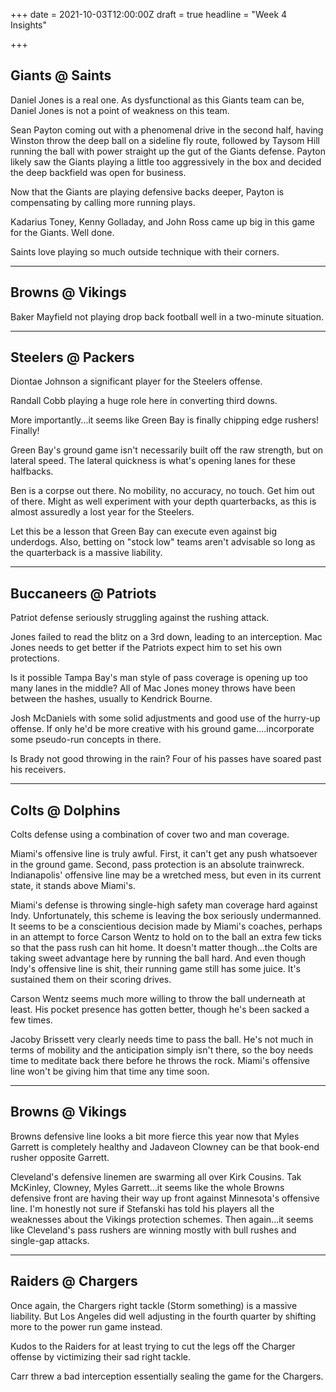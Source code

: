 +++
date = 2021-10-03T12:00:00Z
draft = true
headline = "Week 4 Insights"

+++
## Giants @ Saints

Daniel Jones is a real one. As dysfunctional as this Giants team can be, Daniel Jones is not a point of weakness on this team.

Sean Payton coming out with a phenomenal drive in the second half, having Winston throw the deep ball on a sideline fly route, followed by Taysom Hill running the ball with power straight up the gut of the Giants defense. Payton likely saw the Giants playing a little too aggressively in the box and decided the deep backfield was open for business.

Now that the Giants are playing defensive backs deeper, Payton is compensating by calling more running plays.

Kadarius Toney, Kenny Golladay, and John Ross came up big in this game for the Giants. Well done.

Saints love playing so much outside technique with their corners.

***

## Browns @ Vikings

Baker Mayfield not playing drop back football well in a two-minute situation.

***

## Steelers @ Packers

Diontae Johnson a significant player for the Steelers offense.

Randall Cobb playing a huge role here in converting third downs.

More importantly...it seems like Green Bay is finally chipping edge rushers! Finally!

Green Bay's ground game isn't necessarily built off the raw strength, but on lateral speed. The lateral quickness is what's opening lanes for these halfbacks.

Ben is a corpse out there. No mobility, no accuracy, no touch. Get him out of there. Might as well experiment with your depth quarterbacks, as this is almost assuredly a lost year for the Steelers.

Let this be a lesson that Green Bay can execute even against big underdogs. Also, betting on "stock low" teams aren't advisable so long as the quarterback is a massive liability.

***

## Buccaneers @ Patriots

Patriot defense seriously struggling against the rushing attack.

Jones failed to read the blitz on a 3rd down, leading to an interception. Mac Jones needs to get better if the Patriots expect him to set his own protections.

Is it possible Tampa Bay's man style of pass coverage is opening up too many lanes in the middle? All of Mac Jones money throws have been between the hashes, usually to Kendrick Bourne.

Josh McDaniels with some solid adjustments and good use of the hurry-up offense. If only he'd be more creative with his ground game....incorporate some pseudo-run concepts in there.

Is Brady not good throwing in the rain? Four of his passes have soared past his receivers.

***

## Colts @ Dolphins

Colts defense using a combination of cover two and man coverage.

Miami's offensive line is truly awful. First, it can't get any push whatsoever in the ground game. Second, pass protection is an absolute trainwreck. Indianapolis' offensive line may be a wretched mess, but even in its current state, it stands above Miami's.

Miami's defense is throwing single-high safety man coverage hard against Indy. Unfortunately, this scheme is leaving the box seriously undermanned. It seems to be a conscientious decision made by Miami's coaches, perhaps in an attempt to force Carson Wentz to hold on to the ball an extra few ticks so that the pass rush can hit home. It doesn't matter though...the Colts are taking sweet advantage here by running the ball hard. And even though Indy's offensive line is shit, their running game still has some juice. It's sustained them on their scoring drives.

Carson Wentz seems much more willing to throw the ball underneath at least. His pocket presence has gotten better, though he's been sacked a few times.

Jacoby Brissett very clearly needs time to pass the ball. He's not much in terms of mobility and the anticipation simply isn't there, so the boy needs time to meditate back there before he throws the rock. Miami's offensive line won't be giving him that time any time soon.

***

## Browns @ Vikings

Browns defensive line looks a bit more fierce this year now that Myles Garrett is completely healthy and Jadaveon Clowney can be that book-end rusher opposite Garrett.

Cleveland's defensive linemen are swarming all over Kirk Cousins. Tak McKinley, Clowney, Myles Garrett...it seems like the whole Browns defensive front are having their way up front against Minnesota's offensive line. I'm honestly not sure if Stefanski has told his players all the weaknesses about the Vikings protection schemes. Then again...it seems like Cleveland's pass rushers are winning mostly with bull rushes and single-gap attacks.

***

## Raiders @ Chargers

Once again, the Chargers right tackle (Storm something) is a massive liability. But Los Angeles did well adjusting in the fourth quarter by shifting more to the power run game instead.

Kudos to the Raiders for at least trying to cut the legs off the Charger offense by victimizing their sad right tackle.

Carr threw a bad interception essentially sealing the game for the Chargers.